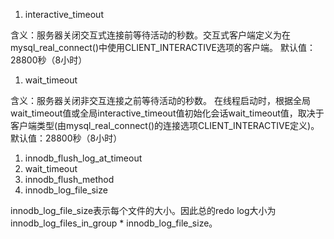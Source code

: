 1. interactive_timeout

  含义：服务器关闭交互式连接前等待活动的秒数。交互式客户端定义为在mysql_real_connect()中使用CLIENT_INTERACTIVE选项的客户端。
  默认值：28800秒（8小时）

1. wait_timeout

  含义：服务器关闭非交互连接之前等待活动的秒数。
  在线程启动时，根据全局wait_timeout值或全局interactive_timeout值初始化会话wait_timeout值，取决于客户端类型(由mysql_real_connect()的连接选项CLIENT_INTERACTIVE定义)。
  默认值：28800秒（8小时）

1. innodb_flush_log_at_timeout
1. wait_timeout
1. innodb_flush_method
1. innodb_log_file_size
  
  innodb_log_file_size表示每个文件的大小。因此总的redo log大小为innodb_log_files_in_group * innodb_log_file_size。

